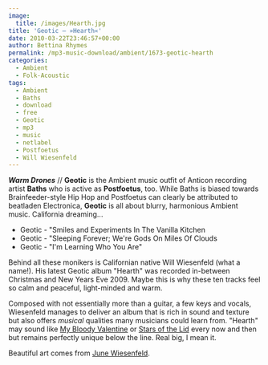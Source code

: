 ```yaml
---
image:
  title: /images/Hearth.jpg
title: 'Geotic – »Hearth«'
date: 2010-03-22T23:46:57+00:00
author: Bettina Rhymes
permalink: /mp3-music-download/ambient/1673-geotic-hearth
categories:
  - Ambient
  - Folk-Acoustic
tags:
  - Ambient
  - Baths
  - download
  - free
  - Geotic
  - mp3
  - music
  - netlabel
  - Postfoetus
  - Will Wiesenfeld
---
```

***Warm Drones*** // **Geotic** is the Ambient music outfit of Anticon recording artist **Baths** who is active as **Postfoetus**, too. While Baths is biased towards Brainfeeder-style Hip Hop and Postfoetus can clearly be attributed to beatladen Electronica, **Geotic** is all about blurry, harmonious Ambient music. California dreaming...
<!--more-->

- Geotic - "Smiles and Experiments In The Vanilla Kitchen
- Geotic - "Sleeping Forever; We're Gods On Miles Of Clouds
- Geotic - "I'm Learning Who You Are"

Behind all these monikers is Californian native Will Wiesenfeld (what a name!). His latest Geotic album "Hearth" was recorded in-between Christmas and New Years Eve 2009. Maybe this is why these ten tracks feel so calm and peaceful, light-minded and warm.

Composed with not essentially more than a guitar, a few keys and vocals, Wiesenfeld manages to deliver an album that is rich in sound and texture but also offers _musical_ qualities many musicians could learn from. "Hearth" may sound like [My Bloody Valentine](http://allmusic.com/cg/amg.dll?p=amg&sql=11:hifixqe5ldte) or [Stars of the Lid](http://allmusic.com/cg/amg.dll?p=amg&sql=11:kvfqxq8gld6e) every now and then but remains perfectly unique below the line. Real big, I mean it.

Beautiful art comes from [June Wiesenfeld](http://www.judewiesenfeld.com/).
